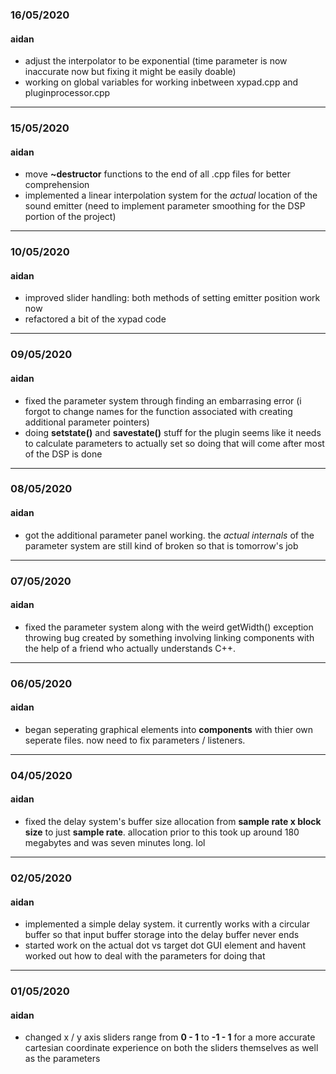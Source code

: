### 16/05/2020
#### aidan
- adjust the interpolator to be exponential (time parameter is now inaccurate now but fixing it might be easily doable)
- working on global variables for working inbetween xypad.cpp and pluginprocessor.cpp
---
### 15/05/2020
#### aidan
- move **~destructor** functions to the end of all .cpp files for better comprehension
- implemented a linear interpolation system for the *actual* location of the sound emitter (need to implement parameter smoothing for the DSP portion of the project)
---
### 10/05/2020
#### aidan
- improved slider handling: both methods of setting emitter position work now
- refactored a bit of the xypad code
---
### 09/05/2020
#### aidan
- fixed the parameter system through finding an embarrasing error (i forgot to change names for the function associated with creating additional parameter pointers)
- doing **setstate()** and **savestate()** stuff for the plugin seems like it needs to calculate parameters to actually set so doing that will come after most of the DSP is done
---
### 08/05/2020
#### aidan
- got the additional parameter panel working. the *actual internals* of the parameter system are still kind of broken so that is tomorrow's job
---
### 07/05/2020
#### aidan
- fixed the parameter system along with the weird getWidth() exception throwing bug created by something involving linking components with the help of a friend who actually understands C++.
---
### 06/05/2020
#### aidan
- began seperating graphical elements into **components** with thier own seperate files. now need to fix parameters / listeners.
---
### 04/05/2020
#### aidan 
- fixed the delay system's buffer size allocation from **sample rate x block size** to just **sample rate**. allocation prior to this took up around 180 megabytes and was seven minutes long. lol
---
### 02/05/2020
#### aidan
- implemented a simple delay system. it currently works with a circular buffer so that input buffer storage into the delay buffer never ends
- started work on the actual dot vs target dot GUI element and havent worked out how to deal with the parameters for doing that
---
### 01/05/2020
#### aidan
- changed x / y axis sliders range from **0 - 1** to **-1 - 1** for a more accurate cartesian coordinate experience on both the sliders themselves as well as the parameters
